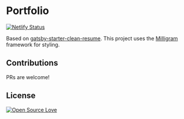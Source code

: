 # Portfolio

[![Netlify Status](https://api.netlify.com/api/v1/badges/aab2c4bb-efb1-429a-b9d5-6c1210aeab5c/deploy-status)](https://app.netlify.com/sites/rayedbinwahed/deploys)

Based on [gatsby-starter-clean-resume](https://gatsby-starter-clean-resume.netlify.com/). This project uses the [Milligram](https://github.com/milligram/milligram) framework for styling.

## Contributions

PRs are welcome!

## License

[![Open Source Love](https://badges.frapsoft.com/os/mit/mit.svg?v=102)](LICENSE)
